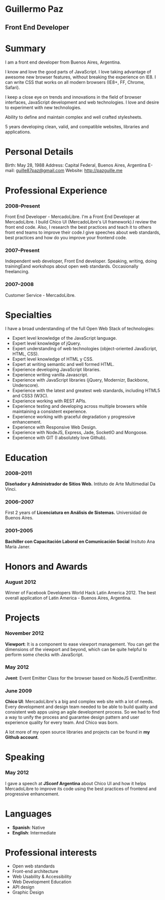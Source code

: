 # Guillermo Paz

## Front End Developer

# Summary

I am a front end developer from Buenos Aires, Argentina.

I know and love the good parts of JavaScript. I love taking advantage of awesome new browser features, without breaking the experience on IE8. I can write CSS that works on all modern browsers (IE8+, FF, Chrome, Safari).

I keep a close eye on trends and innovations in the field of browser interfaces, JavaScript development and web technologies. I love and desire to experiment with new technologies.

Ability to define and maintain complex and well crafted stylesheets.

5 years developing clean, valid, and compatible websites, libraries and applications.

# Personal Details
Birth: May 28, 1988
Address: Capital Federal, Buenos Aires, Argentina
E-mail: guille87paz@gmail.com
Website: http://pazguille.me

# Professional Experience

### 2008–Present
Front End Developer - MercadoLibre.
I'm a Front End Developer at MercadoLibre. I build Chico UI (MercadoLibre's UI framework).I review the front end code. Also, I research the best practices and teach it to others front end teams to improve their code.I give speeches about web standards, best practices and how do you improve your frontend code.

### 2007–Present
Independent web developer, Front End developer.
Speaking, writing, doing trainingEand workshops about open web standards. Occasionally freelancing.

### 2007–2008
Customer Service - MercadoLibre.

# Specialties

I have a broad understanding of the full Open Web Stack of technologies:

*   Expert level knowledge of the JavaScript language.
*   Expert level knowledge of jQuery.
*   Expert understanding of web technologies (object-oriented JavaScript, HTML, CSS).
*   Expert level knowledge of HTML y CSS.
*   Expert at writing semantic and well formed HTML.
*   Experience developing JavaScript libraries.
*   Experience writing vanilla Javascript.
*   Experience with JavaScript libraries (jQuery, Modernizr, Backbone, Underscore).
*   Experience with the latest and greatest web standards, including HTML5 and CSS3 (W3C).
*   Experience working with REST APIs.
*   Experience testing and developing across multiple browsers while maintaining a consistent experience.
*   Experience working with graceful degradation y progressive enhancement.
*   Experience with Responsive Web Design.
*   Experience with NodeJS, Express, Jade, SocketIO and Mongoose.
*   Experience with GIT (I absolutely love Github).

# Education

### 2008–2011
**Diseñador y Administrador de Sitios Web.**
Intituto de Arte Multimedial Da Vinci.

### 2006–2007
First 2 years of **Licenciatura en Análisis de Sistemas.**
Universidad de Buenos Aires.

### 2001–2005
**Bachiller con Capacitación Laboral en Comunicación Social**
Insituto Ana María Janer.

# Honors and Awards

### August 2012
Winner of Facebook Developers World Hack Latin America 2012. The best overall application of Latin America - Buenos Aires, Argentina.

# Projects

### November 2012
**Viewport**: It is a component to ease viewport management. You can get the dimensions of the viewport and beyond, which can be quite helpful to perform some checks with JavaScript.

### May 2012
**Jvent**: Event Emitter Class for the browser based on NodeJS EventEmitter.

### June 2009
**Chico UI**: MercadoLibre's a big and complex web site with a lot of needs. Every development and design team needed to be able to build quality and consistent web apps using an agile development process. So we had to find a way to unify the process and guarantee design pattern and user experience quality for every team. And Chico was born.

A lot more of my open source libraries and projects can be found in **my Github account**.

# Speaking

### May 2012
I gave a speech at **JSconf Argentina** about Chico UI and how it helps MercadoLibre to improve its code using the best practices of frontend and progressive enhancement.


# Languages

* **Spanish**: Native
* **English**: Intermediate

# Professional interests

* Open web standards
* Front-end architecture
* Web Usability &amp; Accessibility
* Web Development Education
* API design
* Graphic Design
